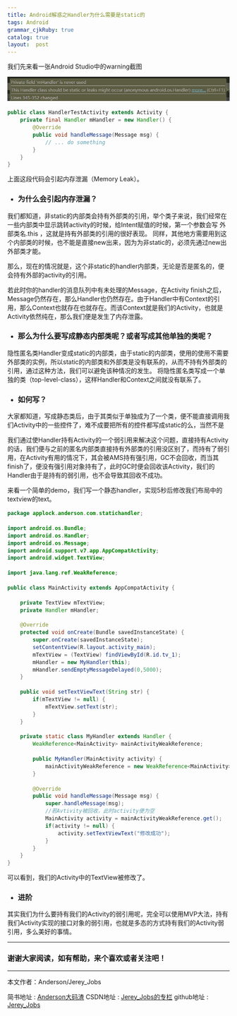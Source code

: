 ```yaml
---
title: Android解惑之Handler为什么需要是static的
tags: Android
grammar_cjkRuby: true
catalog: true
layout:  post
---
```


我们先来看一张Android Studio中的warning截图

![warning](/img/post1/handler_leak.png)

``` java
public class HandlerTestActivity extends Activity {
    private final Handler mHandler = new Handler() {
        @Override
        public void handleMessage(Message msg) {
            // ... do something
        }
    }
}
```
上面这段代码会引起内存泄漏（Memory Leak）。

- ### 为什么会引起内存泄漏？
我们都知道，非static的内部类会持有外部类的引用，举个类子来说，我们经常在一些内部类中显示跳转activity的时候，给Intent赋值的时候，第一个参数会写 外部类名.this ，这就是持有外部类的引用的很好表现。 同样，其他地方需要用到这个内部类的时候，也不能是直接new出来，因为为非static的，必须先通过new出外部类才能。

那么，现在的情况就是，这个非static的handler内部类，无论是否是匿名的，便会持有外部的activity的引用。

若此时你的handler的消息队列中有未处理的Message，在Activity finish之后，Message仍然存在，那么Handler也仍然存在。由于Handler中有Context的引用，那么Context也就存在也就存在。而该Context就是我们的Activity，也就是Activity依然纯在，那么我们便是发生了内存泄露。

- ### 那么为什么要写成静态内部类呢？或者写成其他单独的类呢？
隐性匿名类Handler变成static的内部类，由于static的内部类，使用的使用不需要外部类的实例，所以static的内部类和外部类是没有联系的，从而不持有外部类的引用，通过这种方法，我们可以避免该种情况的发生。
将隐性匿名类写成一个单独的类（top-level-class），这样Handler和Context之间就没有联系了。

- ### 如何写？
大家都知道，写成静态类后，由于其类似于单独成为了一个类，便不能直接调用我们Activity中的一些控件了，难不成要把所有的控件都写成static的么，当然不是 

我们通过使Handler持有Activity的一个弱引用来解决这个问题，直接持有Activity的话，我们便与之前的匿名内部类直接持有外部类的引用没区别了，而持有了弱引用，在Activity有用的情况下，其会被AMS持有强引用，GC不会回收，而当其finish了，便没有强引用对象持有了，此时GC时便会回收该Activity，我们的Handler由于是持有的弱引用，也不会导致其回收不成功。

来看一个简单的demo，我们写一个静态handler，实现5秒后修改我们布局中的textview的text。

``` java
package applock.anderson.com.statichandler;

import android.os.Bundle;
import android.os.Handler;
import android.os.Message;
import android.support.v7.app.AppCompatActivity;
import android.widget.TextView;

import java.lang.ref.WeakReference;

public class MainActivity extends AppCompatActivity {

    private TextView mTextView;
    private Handler mHandler;

    @Override
    protected void onCreate(Bundle savedInstanceState) {
        super.onCreate(savedInstanceState);
        setContentView(R.layout.activity_main);
        mTextView = (TextView) findViewById(R.id.tv_1);
        mHandler = new MyHandler(this);
        mHandler.sendEmptyMessageDelayed(0,5000);
    }

    public void setTextViewText(String str) {
        if(mTextView != null) {
            mTextView.setText(str);
        }
    }

    private static class MyHandler extends Handler {
        WeakReference<MainActivity> mainActivityWeakReference;

        public MyHandler(MainActivity activity) {
            mainActivityWeakReference = new WeakReference<MainActivity>(activity);
        }

        @Override
        public void handleMessage(Message msg) {
            super.handleMessage(msg);
            //若Avtivity被回收，此时activity便为空
            MainActivity activity = mainActivityWeakReference.get();
            if(activity != null) {
                activity.setTextViewText("修改成功");
            }
        }
    }
}

```
可以看到，我们的Activity中的TextView被修改了。


- ### 进阶
其实我们为什么要持有我们的Activity的弱引用呢，完全可以使用MVP大法，持有我们Activity实现的接口对象的弱引用，也就是多态的方式持有我们的Activity弱引用，多么美好的事情。



 ----------
 ### 谢谢大家阅读，如有帮助，来个喜欢或者关注吧！

 ----------
 本文作者：Anderson/Jerey_Jobs

 简书地址   :  [Anderson大码渣][1]
 CSDN地址   :  [Jerey_Jobs的专栏][2]
 github地址 :  [Jerey_Jobs][3]
 

  [1]: http://www.jianshu.com/users/016a5ba708a0/latest_articles
  [2]: http://blog.csdn.net/jerey_jobs
  [3]: https://github.com/Jerey-Jobs